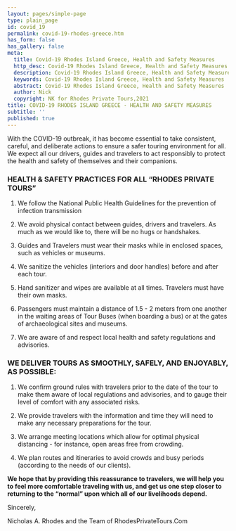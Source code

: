 ```yaml
---
layout: pages/simple-page
type: plain_page
id: covid_19
permalink: covid-19-rhodes-greece.htm
has_form: false
has_gallery: false
meta:
  title: Covid-19 Rhodes Island Greece, Health and Safety Measures
  http_desc: Covid-19 Rhodes Island Greece, Health and Safety Measures
  description: Covid-19 Rhodes Island Greece, Health and Safety Measures
  keywords: Covid-19 Rhodes Island Greece, Health and Safety Measures
  abstract: Covid-19 Rhodes Island Greece, Health and Safety Measures
  author: Nick
  copyright: NK for Rhodes Private Tours,2021
title: COVID-19 RHODES ISLAND GREECE - HEALTH AND SAFETY MEASURES
subtitle: ''
published: true
---
```

With the COVID-19 outbreak, it has become essential to take consistent, careful, and deliberate actions to ensure a safer touring environment for all. We expect all our drivers, guides and travelers to act responsibly to protect the health and safety of themselves and their companions.

### HEALTH & SAFETY PRACTICES FOR ALL “RHODES PRIVATE TOURS”

1) We follow the National Public Health Guidelines for the prevention of infection transmission

2) We avoid physical contact between guides, drivers and travelers. As much as we would like to, there will be no hugs or handshakes.

3) Guides and Travelers must wear their masks while in enclosed spaces, such as vehicles or museums.

4) We sanitize the vehicles (interiors and door handles) before and after each tour.

5) Hand sanitizer and wipes are available at all times. Travelers must have their own masks.

6) Passengers must maintain a distance of 1.5 - 2 meters from one another in the waiting areas of Tour Buses (when boarding a bus) or at the gates of archaeological sites and museums.

7) We are aware of and respect local health and safety regulations and advisories.

### WE DELIVER TOURS AS SMOOTHLY, SAFELY, AND ENJOYABLY, AS POSSIBLE:

1) We confirm ground rules with travelers prior to the date of the tour to make them aware of local regulations and advisories, and to gauge their level of comfort with any associated risks.

2) We provide travelers with the information and time they will need to make any necessary preparations for the tour.

3) We arrange meeting locations which allow for optimal physical distancing - for instance, open areas free from crowding.

4) We plan routes and itineraries to avoid crowds and busy periods (according to the needs of our clients).

**We hope that by providing this reassurance to travelers, we will help you to feel more comfortable traveling with us, and get us one step closer to returning to the “normal” upon which all of our livelihoods depend.**

Sincerely,

Nicholas A. Rhodes and the Team of RhodesPrivateTours.Com